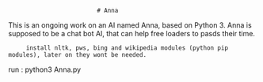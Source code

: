                              # Anna
This is an ongoing work on an AI named Anna, based on Python 3.
Anna is supposed to be a chat bot AI, that can help free loaders to pasds their time.

         install nltk, pws, bing and wikipedia modules (python pip modules), later on they wont be needed.

run : python3 Anna.py
